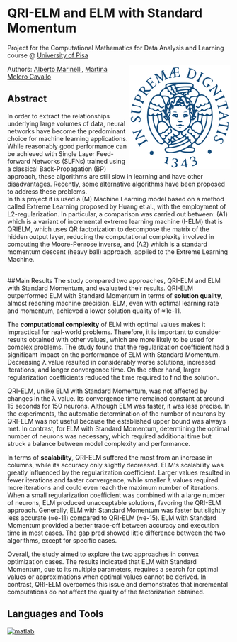 # QRI-ELM and ELM with Standard Momentum

Project for the Computational Mathematics for Data Analysis and Learning course @ [University of Pisa](https://www.unipi.it/index.php/english)

<img src="imgs/unipi_logo.png" align="right" alt="Unipi logo">

Authors: [Alberto Marinelli](https://github.com/AlbertoMarinelli), [Martina Melero Cavallo](https://github.com/mmc185)


## Abstract
In order to extract the relationships underlying large volumes of data, neural networks have become the predominant choice for machine learning applications. While reasonably good performance can be achieved with Single Layer Feed-forward Networks (SLFNs) trained using a classical Back-Propagation (BP) approach, these algorithms are still slow in learning and have other disadvantages. Recently, some alternative algorithms have been proposed to address these problems.
<br/>
In this project it is used a (M) Machine Learning model based on a method called Extreme Learning proposed by Huang et al., with the employment of L2-regularization. In particular, a comparison was carried out between: (A1) which is a variant of incremental extreme learning machine (I-ELM) that is QRIELM, which uses QR factorization to decompose the matrix of the hidden output layer, reducing the computational complexity involved in computing the Moore-Penrose inverse, and (A2) which is a standard momentum descent (heavy ball) approach, applied to the Extreme Learning Machine.
<br /><br />

##Main Results
The study compared two approaches, QRI-ELM and ELM with Standard Momentum, and evaluated their results. QRI-ELM outperformed ELM with Standard Momentum in terms of **solution quality**, almost reaching machine precision. ELM, even with optimal learning rate and momentum, achieved a lower solution quality of ≈1e-11.

The **computational complexity** of ELM with optimal values makes it impractical for real-world problems. Therefore, it is important to consider results obtained with other values, which are more likely to be used for complex problems. The study found that the regularization coefficient had a significant impact on the performance of ELM with Standard Momentum. Decreasing λ value resulted in considerably worse solutions, increased iterations, and longer convergence time. On the other hand, larger regularization coefficients reduced the time required to find the solution.

QRI-ELM, unlike ELM with Standard Momentum, was not affected by changes in the λ value. Its convergence time remained constant at around 15 seconds for 150 neurons. Although ELM was faster, it was less precise. In the experiments, the automatic determination of the number of neurons by QRI-ELM was not useful because the established upper bound was always met. In contrast, for ELM with Standard Momentum, determining the optimal number of neurons was necessary, which required additional time but struck a balance between model complexity and performance.

In terms of **scalability**, QRI-ELM suffered the most from an increase in columns, while its accuracy only slightly decreased. ELM's scalability was greatly influenced by the regularization coefficient. Larger values resulted in fewer iterations and faster convergence, while smaller λ values required more iterations and could even reach the maximum number of iterations. When a small regularization coefficient was combined with a large number of neurons, ELM produced unacceptable solutions, favoring the QRI-ELM approach. Generally, ELM with Standard Momentum was faster but slightly less accurate (≈e-11) compared to QRI-ELM (≈e-15). ELM with Standard Momentum provided a better trade-off between accuracy and execution time in most cases. The gap pred showed little difference between the two algorithms, except for specific cases.

Overall, the study aimed to explore the two approaches in convex optimization cases. The results indicated that ELM with Standard Momentum, due to its multiple parameters, requires a search for optimal values or approximations when optimal values cannot be derived. In contrast, QRI-ELM overcomes this issue and demonstrates that incremental computations do not affect the quality of the factorization obtained.


## Languages and Tools
<p align="left"> <a href="https://www.mathworks.com/" target="_blank" rel="noreferrer"> <img src="https://upload.wikimedia.org/wikipedia/commons/2/21/Matlab_Logo.png" alt="matlab" width="40" height="40"/> </a></p>
